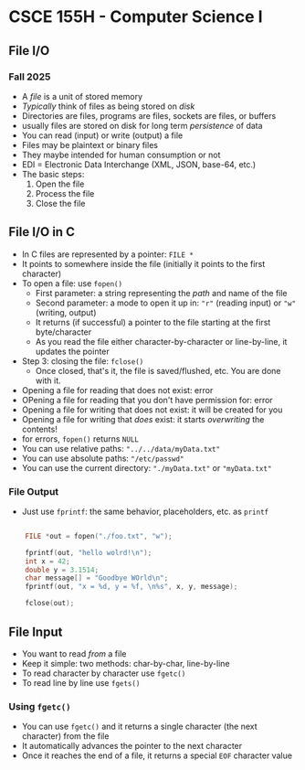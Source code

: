 
# CSCE 155H - Computer Science I
## File I/O
### Fall 2025

* A *file* is a unit of stored memory
* *Typically* think of files as being stored on *disk*
* Directories are files, programs are files, sockets are files, or buffers
* usually files are stored on disk for long term *persistence* of data
* You can read (input) or write (output) a file
* Files may be plaintext or binary files
* They maybe intended for human consumption or not
* EDI = Electronic Data Interchange (XML, JSON, base-64, etc.)
* The basic steps:
  1. Open the file
  2. Process the file
  3. Close the file

## File I/O in C

* In C files are represented by a pointer: `FILE *`
* It points to somewhere inside the file (initially it points to the first character)
* To open a file: use `fopen()`
  * First parameter: a string representing the *path* and name of the file
  * Second parameter: a mode to open it up in: `"r"` (reading input) or `"w"` (writing, output)
  * It returns (if successful) a pointer to the file starting at the first byte/character
  * As you read the file either character-by-character or line-by-line, it updates the pointer
* Step 3: closing the file: `fclose()`
  * Once closed, that's it, the file is saved/flushed, etc. You are done with it.
* Opening a file for reading that does not exist: error
* OPening a file for reading that you don't have permission for: error
* Opening a file for writing that does not exist: it will be created for you
* Opening a file for writing that *does* exist: it starts *overwriting* the contents!
* for errors, `fopen()` returns `NULL`
* You can use relative paths: `"../../data/myData.txt"`
* You can use absolute paths: `"/etc/passwd"`
* You can use the current directory: `"./myData.txt"` or `"myData.txt"`

### File Output

* Just use `fprintf`: the same behavior, placeholders, etc. as `printf`

```c

    FILE *out = fopen("./foo.txt", "w");

    fprintf(out, "hello wolrd!\n");
    int x = 42;
    double y = 3.1514;
    char message[] = "Goodbye WOrld\n";
    fprintf(out, "x = %d, y = %f, \n%s", x, y, message);

    fclose(out);
```

## File Input

* You want to read *from* a file
* Keep it simple: two methods: char-by-char, line-by-line
* To read character by character use `fgetc()`
* To read line by line use `fgets()`

### Using `fgetc()`

* You can use `fgetc()` and it returns a single character (the next character) from the file
* It automatically advances the pointer to the next character
* Once it reaches the end of a file, it returns a special `EOF` character value


```text













```

